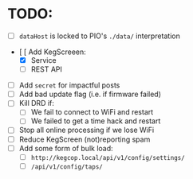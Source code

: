 # TODO:

- [ ] `dataHost` is locked to PIO's `./data/` interpretation
- [ [ Add KegScreeen:
    - [x] Service
    - [ ] REST API
- [ ] Add `secret` for impactful posts
- [ ] Add bad update flag (i.e. if firmware failed)
- [ ] Kill DRD if:
    - [ ] We fail to connect to WiFi and restart
    - [ ] We failed to get a time hack and restart
- [ ] Stop all online processing if we lose WiFi
- [ ] Reduce KegScreen (not)reporting spam
- [ ] Add some form of bulk load:
    - [ ] `http://kegcop.local/api/v1/config/settings/`
    - [ ] `/api/v1/config/taps/`
